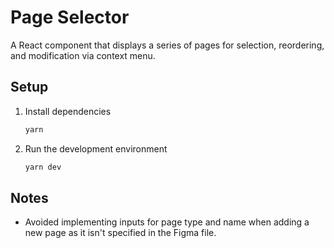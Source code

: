 # Page Selector

A React component that displays a series of pages for selection, reordering, and modification via context menu.

## Setup

1. Install dependencies
   ```sh
   yarn
   ```
1. Run the development environment
   ```sh
   yarn dev
   ```

## Notes

- Avoided implementing inputs for page type and name when adding a new page as it isn't specified in the Figma file.
